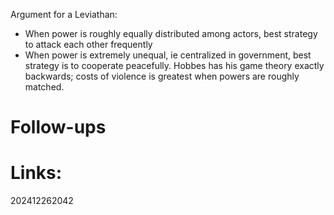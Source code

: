 Argument for a Leviathan:
-  When power is roughly equally distributed among actors, best strategy to attack each other frequently
-  When power is extremely unequal, ie centralized in government, best strategy is to cooperate peacefully.
Hobbes has his game theory exactly backwards; costs of violence is greatest when powers are roughly matched.


# Follow-ups


# Links: 



202412262042
